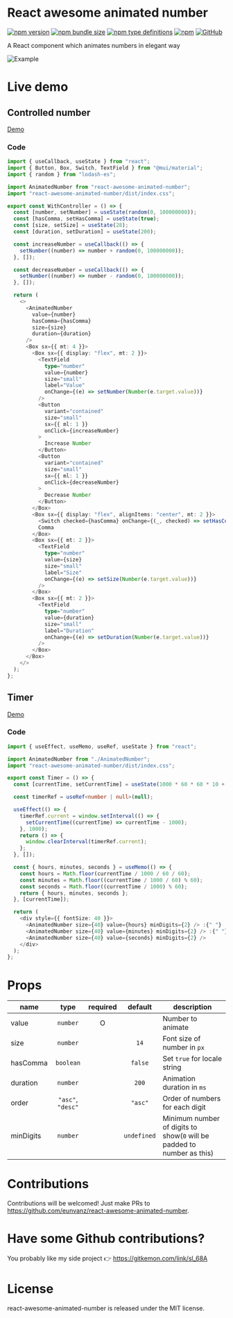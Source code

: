 # React awesome animated number

[![npm version](https://img.shields.io/npm/v/react-awesome-animated-number)](https://www.npmjs.com/package/react-awesome-animated-number) [![npm bundle size](https://img.shields.io/bundlephobia/minzip/react-awesome-animated-number)](https://www.npmjs.com/package/react-awesome-animated-number) [![npm type definitions](https://img.shields.io/npm/types/react-awesome-animated-number)](https://www.npmjs.com/package/react-awesome-animated-number) [![npm](https://img.shields.io/npm/dt/react-awesome-animated-number)](https://www.npmjs.com/package/react-awesome-animated-number) [![GitHub](https://img.shields.io/github/license/eunvanz/react-awesome-animated-number)](https://github.com/eunvanz/react-awesome-animated-number/blob/master/LICENSE)

A React component which animates numbers in elegant way

![Example](https://user-images.githubusercontent.com/17351661/152667932-aa0206e4-0c3c-4ad9-a58e-13e6e8fa4890.gif)

# Live demo

## Controlled number

[Demo](https://eunvanz.github.io/react-awesome-animated-number/iframe.html?id=components-animatednumber--with-controller&args=&viewMode=story)

### Code

```typescript
import { useCallback, useState } from "react";
import { Button, Box, Switch, TextField } from "@mui/material";
import { random } from "lodash-es";

import AnimatedNumber from "react-awesome-animated-number";
import "react-awesome-animated-number/dist/index.css";

export const WithController = () => {
  const [number, setNumber] = useState(random(0, 100000000));
  const [hasComma, setHasComma] = useState(true);
  const [size, setSize] = useState(28);
  const [duration, setDuration] = useState(200);

  const increaseNumber = useCallback(() => {
    setNumber((number) => number + random(0, 100000000));
  }, []);

  const decreaseNumber = useCallback(() => {
    setNumber((number) => number - random(0, 100000000));
  }, []);

  return (
    <>
      <AnimatedNumber
        value={number}
        hasComma={hasComma}
        size={size}
        duration={duration}
      />
      <Box sx={{ mt: 4 }}>
        <Box sx={{ display: "flex", mt: 2 }}>
          <TextField
            type="number"
            value={number}
            size="small"
            label="Value"
            onChange={(e) => setNumber(Number(e.target.value))}
          />
          <Button
            variant="contained"
            size="small"
            sx={{ ml: 1 }}
            onClick={increaseNumber}
          >
            Increase Number
          </Button>
          <Button
            variant="contained"
            size="small"
            sx={{ ml: 1 }}
            onClick={decreaseNumber}
          >
            Decrease Number
          </Button>
        </Box>
        <Box sx={{ display: "flex", alignItems: "center", mt: 2 }}>
          <Switch checked={hasComma} onChange={(_, checked) => setHasComma(checked)} />{" "}
          Comma
        </Box>
        <Box sx={{ mt: 2 }}>
          <TextField
            type="number"
            value={size}
            size="small"
            label="Size"
            onChange={(e) => setSize(Number(e.target.value))}
          />
        </Box>
        <Box sx={{ mt: 2 }}>
          <TextField
            type="number"
            value={duration}
            size="small"
            label="Duration"
            onChange={(e) => setDuration(Number(e.target.value))}
          />
        </Box>
      </Box>
    </>
  );
};
```

## Timer

[Demo](https://eunvanz.github.io/react-awesome-animated-number/?path=/story/components-animatednumber--timer)

### Code

```typescript
import { useEffect, useMemo, useRef, useState } from "react";

import AnimatedNumber from "./AnimatedNumber";
import "react-awesome-animated-number/dist/index.css";

export const Timer = () => {
  const [currentTime, setCurrentTime] = useState(1000 * 60 * 60 * 10 + 10 * 1000);

  const timerRef = useRef<number | null>(null);

  useEffect(() => {
    timerRef.current = window.setInterval(() => {
      setCurrentTime((currentTime) => currentTime - 1000);
    }, 1000);
    return () => {
      window.clearInterval(timerRef.current);
    };
  }, []);

  const { hours, minutes, seconds } = useMemo(() => {
    const hours = Math.floor(currentTime / 1000 / 60 / 60);
    const minutes = Math.floor((currentTime / 1000 / 60) % 60);
    const seconds = Math.floor((currentTime / 1000) % 60);
    return { hours, minutes, seconds };
  }, [currentTime]);

  return (
    <div style={{ fontSize: 40 }}>
      <AnimatedNumber size={40} value={hours} minDigits={2} /> :{" "}
      <AnimatedNumber size={40} value={minutes} minDigits={2} /> :{" "}
      <AnimatedNumber size={40} value={seconds} minDigits={2} />
    </div>
  );
};
```

# Props

| name      |       type        | required |   default   | description                                                            |
| --------- | :---------------: | :------: | :---------: | ---------------------------------------------------------------------- |
| value     |     `number`      |    O     |             | Number to animate                                                      |
| size      |     `number`      |          |    `14`     | Font size of number in `px`                                            |
| hasComma  |     `boolean`     |          |   `false`   | Set `true` for locale string                                           |
| duration  |     `number`      |          |    `200`    | Animation duration in `ms`                                             |
| order     | `"asc"`, `"desc"` |          |   `"asc"`   | Order of numbers for each digit                                        |
| minDigits |     `number`      |          | `undefined` | Minimum number of digits to show(`0` will be padded to number as this) |

# Contributions

Contributions will be welcomed! Just make PRs to https://github.com/eunvanz/react-awesome-animated-number.

# Have some Github contributions?

You probably like my side project 👉 https://gitkemon.com/link/sl_68A

# License

react-awesome-animated-number is released under the MIT license.
